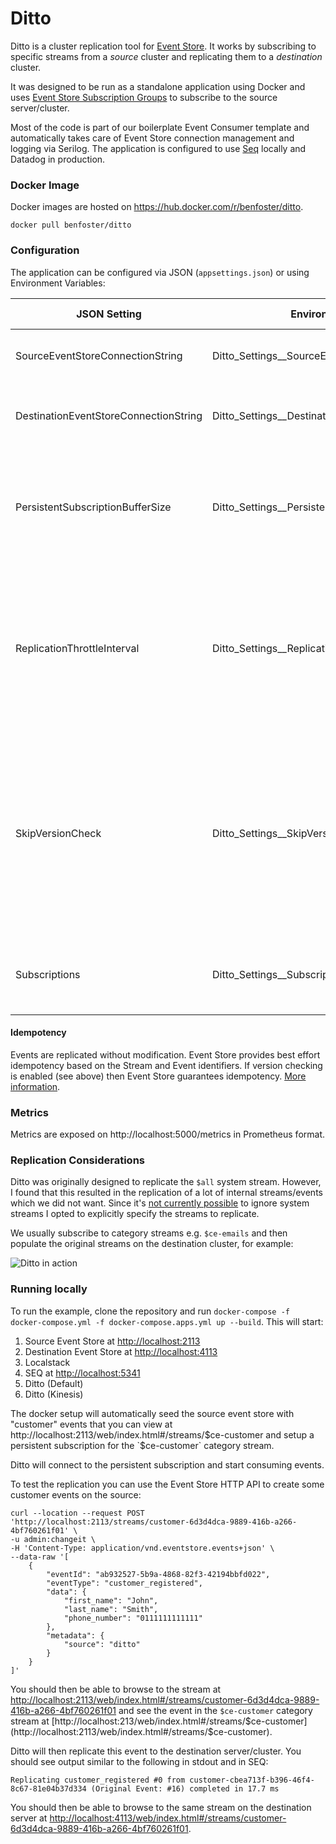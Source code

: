 # Ditto

Ditto is a cluster replication tool for [Event Store](http://eventstore.org). It works by subscribing to specific streams from a _source_ cluster and replicating them to a _destination_ cluster.

It was designed to be run as a standalone application using Docker and uses [Event Store Subscription Groups](https://eventstore.com/docs/dotnet-api/competing-consumers/index.html) to subscribe to the source server/cluster.

Most of the code is part of our boilerplate Event Consumer template and automatically takes care of Event Store connection management and logging via Serilog. The application is configured to use [Seq](https://datalust.co/seq) locally and Datadog in production.

### Docker Image

Docker images are hosted on https://hub.docker.com/r/benfoster/ditto.

```
docker pull benfoster/ditto
```


### Configuration

The application can be configured via JSON (`appsettings.json`) or using Environment Variables:

| JSON Setting | Environment Variable | Default Value | Description |
| ------------ | -------------------- | ----------- | ----------- |
| SourceEventStoreConnectionString | Ditto_Settings__SourceEventStoreConnectionString |   | The source event store connection string |
| DestinationEventStoreConnectionString | Ditto_Settings__DestinationEventStoreConnectionString |   | The destination event store connection string |
| PersistentSubscriptionBufferSize | Ditto_Settings__PersistentSubscriptionBufferSize | 10 | The buffer size of the subscription. This should be increased for large, frequently updated streams |
| ReplicationThrottleInterval | Ditto_Settings__ReplicationThrottleInterval | 0 | The interval in milliseconds to wait between events. This can be useful if you want to reduce the load on your source server |
| SkipVersionCheck | Ditto_Settings__SkipVersionCheck | false | Whether to skip the version check when replicating streams. This may need to be enabled if you are partially replicating streams rather than reading from the beginning |
| Subscriptions | Ditto_Settings__Subscriptions |  | Array of the persistent subscriptions that should be used for replication |

#### Idempotency

Events are replicated without modification. Event Store provides best effort idempotency based on the Stream and Event identifiers. If version checking is enabled (see above) then Event Store guarantees idempotency. [More information](https://eventstore.com/docs/dotnet-api/optimistic-concurrency-and-idempotence/index.html#idempotence).

### Metrics

Metrics are exposed on http://localhost:5000/metrics in Prometheus format.

### Replication Considerations

Ditto was originally designed to replicate the `$all` system stream. However, I found that this resulted in the replication of a lot of internal streams/events which we did not want. Since it's [not currently possible](https://github.com/EventStore/EventStore/issues/718) to ignore system streams I opted to explicitly specify the streams to replicate.

We usually subscribe to category streams e.g. `$ce-emails` and then populate the original streams on the destination cluster, for example:

![Ditto in action](docs/img/ditto.png)

### Running locally

To run the example, clone the repository and run `docker-compose -f docker-compose.yml -f docker-compose.apps.yml up --build`. This will start:

1. Source Event Store at [http://localhost:2113](http://localhost:2113)
2. Destination Event Store at [http://localhost:4113](http://localhost:4113)
3. Localstack
4. SEQ at [http://localhost:5341](http://localhost:5341)
5. Ditto (Default)
6. Ditto (Kinesis)

The docker setup will automatically seed the source event store with "customer" events that you can view at http://localhost:2113/web/index.html#/streams/$ce-customer and setup a persistent subscription for the `$ce-customer` category stream.

Ditto will connect to the persistent subscription and start consuming events.

To test the replication you can use the Event Store HTTP API to create some customer events on the source:

```
curl --location --request POST 'http://localhost:2113/streams/customer-6d3d4dca-9889-416b-a266-4bf760261f01' \
-u admin:changeit \
-H 'Content-Type: application/vnd.eventstore.events+json' \
--data-raw '[
    {
        "eventId": "ab932527-5b9a-4868-82f3-42194bbfd022",
        "eventType": "customer_registered",
        "data": {
            "first_name": "John",
            "last_name": "Smith",
            "phone_number": "0111111111111"
        },
        "metadata": {
            "source": "ditto"
        }
    }
]'
```

You should then be able to browse to the stream at [http://localhost:2113/web/index.html#/streams/customer-6d3d4dca-9889-416b-a266-4bf760261f01](http://localhost:2113/web/index.html#/streams/customer-6d3d4dca-9889-416b-a266-4bf760261f01) and see the event in the `$ce-customer` category stream at [http://localhost:213/web/index.html#/streams/$ce-customer](http://localhost:2113/web/index.html#/streams/$ce-customer).

Ditto will then replicate this event to the destination server/cluster. You should see output similar to the following in stdout and in SEQ:

```
Replicating customer_registered #0 from customer-cbea713f-b396-46f4-8c67-81e04b37d334 (Original Event: #16) completed in 17.7 ms
```

You should then be able to browse to the same stream on the destination server at [http://localhost:4113/web/index.html#/streams/customer-6d3d4dca-9889-416b-a266-4bf760261f01](http://localhost:4113/web/index.html#/streams/customer-6d3d4dca-9889-416b-a266-4bf760261f01).

